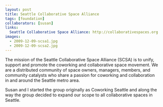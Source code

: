 ```yaml
---
layout: post
title: Seattle Collaborative Space Alliance
tags: [foundation]
collaborators: [susan]
links:
  Seattle Collaborative Space Alliance: http://collaborativespaces.org
images:
  - 2009-12-09-scsa1.jpg
  - 2009-12-09-scsa2.jpg
---
```

The mission of the Seattle Collaborative Space Alliance (SCSA) is to unify, support and promote the coworking and collaborative space movement. We are a distributed community of space owners, managers, members, and community catalysts who share a passion for coworking and collaboration in and around the Seattle metro area.

Susan and I started the group originally as Coworking Seattle and along the way the group decided to expand our scope to all collaborative spaces in Seattle.